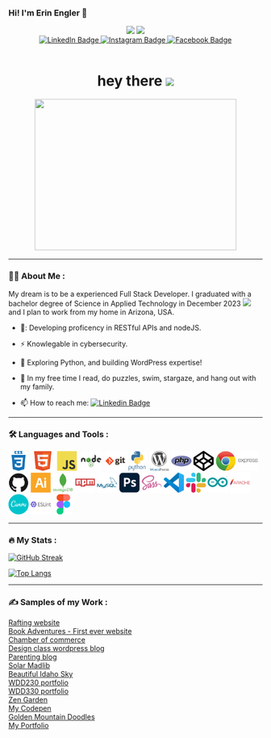 ### Hi! I'm Erin Engler 👋
<div id="header" align="center">
  <img src="https://media.giphy.com/media/M9gbBd9nbDrOTu1Mqx/giphy.gif" width="100"/>
  
  <img src="https://media.giphy.com/media/9cQmwnKiHdMftfrgkP/giphy.gif" width="100"/>

<div id="badges">
  <a href="https://www.linkedin.com/in/erin-engler143/">
    <img src="https://img.shields.io/badge/LinkedIn-blue?style=for-the-badge&logo=erin-engler143Color=white" alt="LinkedIn Badge"/>
  </a>
  <a href="https://www.instagram.com/erlacla/?hl=en">
    <img src="https://img.shields.io/badge/Instagram-red?style=for-the-badge&logo=instagram&logoColor=white" alt="Instagram Badge"/>
  </a>
  <a href="https://www.facebook.com/erin.c.engler">
    <img src="https://img.shields.io/badge/Facebook-blue?style=for-the-badge&logo=twitter&logoColor=white" alt="Facebook Badge"/>
  </a>
</div>
<img src="https://komarev.com/ghpvc/?username=erlacla&style=flat-square&color=blue" alt=""/>
<h1>
  hey there
  <img src="https://media.giphy.com/media/hvRJCLFzcasrR4ia7z/giphy.gif" width="30px"/>
</h1>
</div>


<div align="center">
  <img src="https://media.giphy.com/media/MeJgB3yMMwIaHmKD4z/giphy.gif" width="400" height="300"/>
</div>

---

### :woman_technologist: About Me :

My dream is to be a experienced Full Stack Developer. I graduated with a bachelor degree of Science in Applied Technology in December 2023 <img src="https://media.giphy.com/media/WUlplcMpOCEmTGBtBW/giphy.gif" width="30"> and I plan to work from my home in Arizona, USA.

- 🌟: Developing proficency in RESTful APIs and nodeJS.

-  :zap: Knowlegable in cybersecurity.

- :seedling: Exploring Python, and building WordPress expertise!

- :telescope: In my free time I read, do puzzles, swim, stargaze, and hang out with my family.

- :mailbox: How to reach me:  [![Linkedin Badge](https://img.shields.io/badge/-linkedin-blue?style=flat&logo=Linkedin&logoColor=white)](https://www.linkedin.com/in/erin-engler143/)

---

### :hammer_and_wrench: Languages and Tools :

<div>
  <img src="https://github.com/devicons/devicon/blob/master/icons/css3/css3-plain-wordmark.svg"  title="CSS3" alt="CSS" width="40" height="40"/>&nbsp;
  <img src="https://github.com/devicons/devicon/blob/master/icons/html5/html5-original.svg" title="HTML5" alt="HTML" width="40" height="40"/>&nbsp;
  <img src="https://github.com/devicons/devicon/blob/master/icons/javascript/javascript-original.svg" title="JavaScript" alt="JavaScript" width="40" height="40"/>&nbsp;
  <img src="https://github.com/devicons/devicon/blob/master/icons/nodejs/nodejs-original-wordmark.svg" title="NodeJS" alt="NodeJS" width="40" height="40"/>&nbsp;
  <img src="https://github.com/devicons/devicon/blob/master/icons/git/git-original-wordmark.svg" title="Git" **alt="Git" width="40" height="40"/>
  <img src="https://github.com/devicons/devicon/blob/master/icons/python/python-original-wordmark.svg" title="Python" **alt="Python" width="40" height="40"/>
  <img src="https://github.com/devicons/devicon/blob/master/icons/wordpress/wordpress-original.svg" title="Wordpress" **alt="Wordpress" width="40" height="40"/>
  <img src="https://github.com/devicons/devicon/blob/master/icons/php/php-original.svg" title="PHP" **alt="PHP" width="40" height="40"/>
  <img src="https://github.com/devicons/devicon/blob/master/icons/codepen/codepen-plain.svg" title="Codepen" **alt="Codepen" width="40" height="40"/>
  <img src="https://github.com/devicons/devicon/blob/master/icons/chrome/chrome-original.svg" title="Chrome" **alt="Chrome" width="40" height="40"/>
  <img src="https://github.com/devicons/devicon/blob/master/icons/express/express-original-wordmark.svg" title="Express" **alt="Express" width="40" height="40"/>
  <img src="https://github.com/devicons/devicon/blob/master/icons/github/github-original.svg" title="Github" **alt="Github" width="40" height="40"/>
  <img src="https://github.com/devicons/devicon/blob/master/icons/illustrator/illustrator-plain.svg" title="Illustrator" **alt="Illustrator" width="40" height="40"/>
  <img src="https://github.com/devicons/devicon/blob/master/icons/mongodb/mongodb-plain-wordmark.svg" title="MongoDB" **alt="MongoDB" width="40" height="40"/>
  <img src="https://github.com/devicons/devicon/blob/master/icons/npm/npm-original-wordmark.svg" title="npm" **alt="npm" width="40" height="40"/>
  <img src="https://github.com/devicons/devicon/blob/master/icons/mysql/mysql-plain-wordmark.svg" title="mysql" **alt="mysql" width="40" height="40"/>
  <img src="https://github.com/devicons/devicon/blob/master/icons/photoshop/photoshop-plain.svg" title="photoshop" **alt="photoshop" width="40" height="40"/>
  <img src="https://github.com/devicons/devicon/blob/master/icons/sass/sass-original.svg" title="sass" **alt="sass" width="40" height="40"/>
  <img src="https://github.com/devicons/devicon/blob/master/icons/vscode/vscode-original.svg" title="vscode" **alt="vscode" width="40" height="40"/>
  <img src="https://github.com/devicons/devicon/blob/master/icons/slack/slack-original.svg" title="slack" **alt="slack" width="40" height="40"/>
  <img src="https://github.com/devicons/devicon/blob/master/icons/arduino/arduino-original.svg" title="arduino" **alt="arduino" width="40" height="40"/>
  <img src="https://github.com/devicons/devicon/blob/master/icons/apache/apache-original-wordmark.svg" title="apache" **alt="apache" width="40" height="40"/>
  <img src="https://github.com/devicons/devicon/blob/master/icons/canva/canva-original.svg" title="canva" **alt="canva" width="40" height="40"/>
  <img src="https://github.com/devicons/devicon/blob/master/icons/eslint/eslint-original-wordmark.svg" title="eslint" **alt="eslint" width="40" height="40"/>
  <img src="https://github.com/devicons/devicon/blob/master/icons/figma/figma-original.svg" title="figma" **alt="figma" width="40" height="40"/>

</div>

---

### :fire: My Stats :
[![GitHub Streak](http://github-readme-streak-stats.herokuapp.com?user=erlacla&theme=dark&background=000000)](https://git.io/streak-stats)

[![Top Langs](https://github-readme-stats.vercel.app/api/top-langs/?username=erlacla)](https://github.com/anuraghazra/github-readme-stats)


---

### :writing_hand: Samples of my Work :
<a href="https://erin-engler.glitch.me/index.html" target="_blank" rel="noopener noreferrer">Rafting website</a>
<br>
<a href="https://book-adventures.glitch.me/" target="_blank" rel="noopener noreferrer">Book Adventures - First ever website</a>
<br>
<a href="https://erlacla.github.io/wdd230/chamberOfCommerce/" target="_blank">Chamber of commerce</a>
<br>
<a href="https://erinengler2021.wordpress.com/category/reverse-engineer/" target="_blank">Design class wordpress blog</a>
<br>
<a href="https://improvement--movement.blogspot.com/" target="_blank">Parenting blog</a>
<br>
  <a href="https://erlacla.github.io/portfolio/week11/madLib/" target="_blank">Solar Madlib</a>
  <br>
  <a href="https://erlacla.github.io/wdd230/lesson11/" target="_blank">Beautiful Idaho Sky</a>
  <br>
  <a href="https://erlacla.github.io/wdd230/" target="_blank">WDD230 portfolio</a>
  <br>
  <a href="https://erlacla.github.io/portfolio/" target="_blank">WDD330 portfolio</a>
  <br>
  <a href="https://erlacla.github.io/ZenGarden/" target="_blank">Zen Garden</a>
  <br>
  <a href="https://codepen.io/erlacla" target="_blank">My Codepen</a>
  <br>
  <a href="https://coronagmdoodle.com/" target="_blank">Golden Mountain Doodles</a>
  <br>
  <a href="https://erins-websites.webflow.io/" target="_blank">My Portfolio</a>
  <!--  <a href="https://erinengler.">Erin Engler - Web Developer</a> -->
  
  
  <!--  <a href="https://erlacla.github.io/phpmotors/">PHP Motors</a> -->
  
 

<!--
**erlacla/erlacla** is a ✨ _special_ ✨ repository because its `README.md` (this file) appears on your GitHub profile.

Here are some ideas to get you started:

- 🔭 I’m currently working on ...
- 🌱 I’m currently learning ...
- 👯 I’m looking to collaborate on ...
- 🤔 I’m looking for help with ...
- 💬 Ask me about ...
- 📫 How to reach me: ...
- 😄 Pronouns: ...
- ⚡ Fun fact: ...
-->

